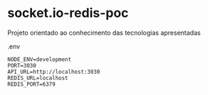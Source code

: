 # socket.io-redis-poc
Projeto orientado ao conhecimento das tecnologias apresentadas

.env
```
NODE_ENV=development
PORT=3030
API_URL=http://localhost:3030
REDIS_URL=localhost
REDIS_PORT=6379
```
